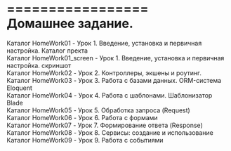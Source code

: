 =================  
Домашнее задание.  
=================  
Каталог HomeWork01         -    Урок 1. Введение, установка и первичная настройка. Каталог пректа  
Каталог HomeWork01_screen  -    Урок 1. Введение, установка и первичная настройка. скриншот  
Каталог HomeWork02         -    Урок 2. Контроллеры, экшены и роутинг.  
Каталог HomeWork03         -    Урок 3. Работа с базами данных. ORM-система Eloquent  
Каталог HomeWork04         -    Урок 4. Работа с шаблонами. Шаблонизатор Blade  
Каталог HomeWork05         -    Урок 5. Обработка запроса (Request)  
Каталог HomeWork06         -    Урок 6. Работа с формами  
Каталог HomeWork07         -    Урок 7. Формирование ответа (Response)  
Каталог HomeWork08         -    Урок 8. Сервисы: создание и использование  
Каталог HomeWork09         -    Урок 9. Работа с событиями  
